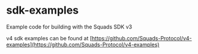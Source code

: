 # sdk-examples
Example code for building with the Squads SDK v3

v4 sdk examples can be found at [https://github.com/Squads-Protocol/v4-examples](https://github.com/Squads-Protocol/v4-examples)
